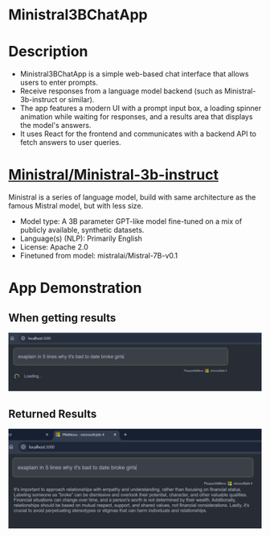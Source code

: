 # Ministral3BChatApp

# Description

- Ministral3BChatApp is a simple web-based chat interface that allows users to enter prompts. 
- Receive responses from a language model backend (such as Ministral-3b-instruct or similar).
- The app features a modern UI with a prompt input box, a loading spinner animation while waiting for responses, and a results area that displays the model's answers. 
- It uses React for the frontend and communicates with a backend API to fetch answers to user queries.

# [Ministral/Ministral-3b-instruct](https://huggingface.co/ministral/Ministral-3b-instruct)

Ministral is a series of language model, build with same architecture as the famous Mistral model, but with less size.

- Model type: A 3B parameter GPT-like model fine-tuned on a mix of publicly available, synthetic datasets.
- Language(s) (NLP): Primarily English
- License: Apache 2.0
- Finetuned from model: mistralai/Mistral-7B-v0.1

# App Demonstration

## When getting results

![alt text](images/image.png)

## Returned Results

![alt text](images/image-2.png)

